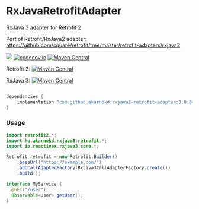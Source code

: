 # RxJavaRetrofitAdapter
RxJava 3 adapter for Retrofit 2

Port of Retrofit/RxJava2 adapter: https://github.com/square/retrofit/tree/master/retrofit-adapters/rxjava2

<a href='https://travis-ci.org/akarnokd/RxJavaRetrofitAdapter/builds'><img src='https://travis-ci.org/akarnokd/RxJavaRetrofitAdapter.svg?branch=master'></a>
[![codecov.io](http://codecov.io/github/akarnokd/RxJavaRetrofitAdapter/coverage.svg?branch=master)](http://codecov.io/github/akarnokd/RxJavaRetrofitAdapter?branch=master)
[![Maven Central](https://maven-badges.herokuapp.com/maven-central/com.github.akarnokd/rxjava3-retrofit-adapter/badge.svg)](https://maven-badges.herokuapp.com/maven-central/com.github.akarnokd/rxjava3-retrofit-adapter)

Retrofit 2: [![Maven Central](https://maven-badges.herokuapp.com/maven-central/com.squareup.retrofit2/retrofit/badge.svg)](https://maven-badges.herokuapp.com/maven-central/com.squareup.retrofit2/retrofit)
 
RxJava 3: [![Maven Central](https://maven-badges.herokuapp.com/maven-central/io.reactivex.rxjava3/rxjava/badge.svg)](https://maven-badges.herokuapp.com/maven-central/io.reactivex.rxjava3/rxjava)


```groovy

dependencies {
    implementation "com.github.akarnokd:rxjava3-retrofit-adapter:3.0.0-RC7"
}
```

### Usage

```java
import retrofit2.*;
import hu.akarnokd.rxjava3.retrofit.*;
import io.reactivex.rxjava3.core.*;

Retrofit retrofit = new Retrofit.Builder()
    .baseUrl("https://example.com/")
    .addCallAdapterFactory(RxJava3CallAdapterFactory.create())
    .build();

interface MyService {
  @GET("/user")
  Observable<User> getUser();
}

```
